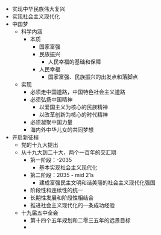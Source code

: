 - 实现中华民族伟大复兴
- 实现社会主义现代化
- 中国梦
	- 科学内涵
		- 本质
			- 国家富强
			- 民族振兴
				- 人民幸福的基础和保障
			- 人民幸福
				- 国家富强、民族振兴的出发点和落脚点
	- 实现
		- 必须走中国道路，中国特色社会主义道路
		- 必须弘扬中国精神
			- 以爱国主义为核心的民族精神
			- 以改革创新为核心的时代精神
		- 必须凝聚中国力量
		- 海内外中华儿女的共同梦想
- 开启新征程
	- 党的十九大提出
	- 从十九大到二十大，两个一百年的交汇期
		- 第一阶段：-2035
			- 基本实现社会主义现代化
		- 第二阶段：2035 - mid 21s
			- 建成富强民主文明和谐美丽的社会主义现代化强国
		- 阶段性和连续性的统一
		- 长期性发展和阶段性相结合
		- 推进社会主义现代化的一条成功经验
	- 十九届五中全会
		- 第十四个五年规划和二零三五年的远景目标
		-